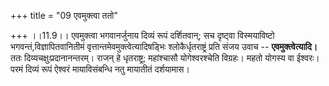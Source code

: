 +++
title = "09 एवमुक्त्वा ततो"

+++
।।11.9।। एवमुक्त्वा भगवानर्जुनाय दिव्यं रूपं दर्शितवान्; सच दृष्ट्वा
विस्मयाविष्टो भगवन्तं,विज्ञापितवानितीमं वृत्तान्तमेवमुक्त्वेत्यादिषड्भिः
श्लोकैर्धृतराष्ट्रं प्रति संजय उवाच -- **एवमुक्त्वेत्यादि।** ततः
दिव्यचक्षुःप्रदानानन्तरम्। राजन् हे धृतराष्ट्र; महांश्चासौ
योगेश्वरश्चेति विग्रहः। महतो योगस्य वा ईश्वरः। परमं दिव्यं रूपं ऐश्वरं
मायाविसंबन्धि नतु मायातीतं दर्शयामास।
